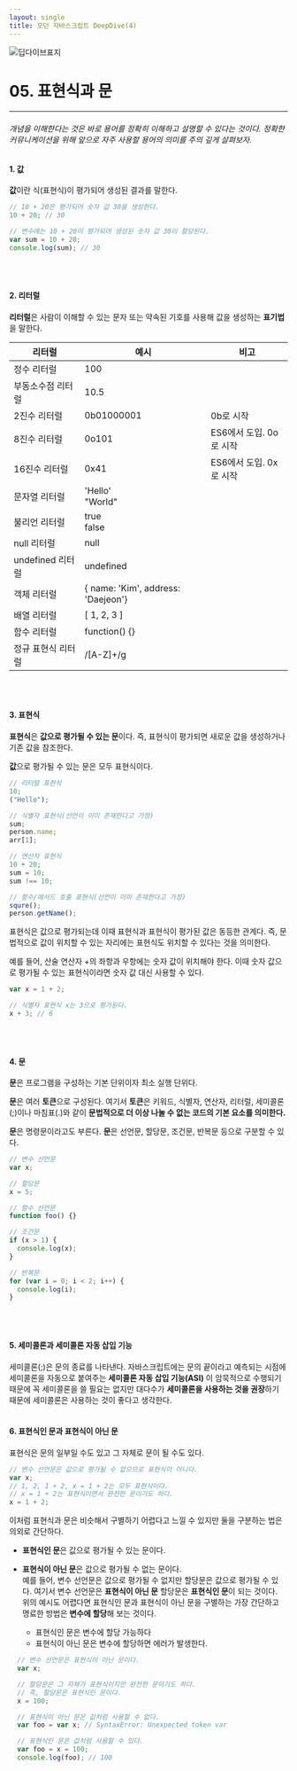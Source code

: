 ```yaml
---
layout: single
title: 모던 자바스크립트 DeepDive(4)
---
```


![딥다이브표지](https://media.vlpt.us/images/niyu/post/11b5c281-831d-402f-9854-93defa5d533c/%EB%AA%A8%EB%8D%98%EC%9E%90%EB%B0%94%EC%8A%A4%ED%81%AC%EB%A6%BD%ED%8A%B8%20%EC%8D%B8%EB%84%A4%EC%9D%BC.png?w=768)

# 05. 표현식과 문

---

###### 개념을 이해한다는 것은 바로 용어를 정확히 이해하고 설명할 수 있다는 것이다. 정확한 커뮤니케이션을 위해 앞으로 자주 사용할 용어의 의미를 주의 깊게 살펴보자.

#### 1. 값

**값**이란 식(표현식)이 평가되어 생성된 결과를 말한다.

```javascript
// 10 + 20은 평가되어 숫자 값 30을 생성한다.
10 + 20; // 30
```

```javascript
// 변수에는 10 + 20이 평가되어 생성된 숫자 값 30이 할당된다.
var sum = 10 + 20;
console.log(sum); // 30
```

<br/><br/>

#### 2. 리터럴

**리터럴**은 사람이 이해할 수 있는 문자 또는 약속된 기호를 사용해 값을 생성하는 **표기법**을 말한다.

| 리터럴             | 예시                               | 비고                    |
| ------------------ | ---------------------------------- | ----------------------- |
| 정수 리터럴        | 100                                |                         |
| 부동소수점 리터럴  | 10.5                               |                         |
| 2진수 리터럴       | 0b01000001                         | 0b로 시작               |
| 8진수 리터럴       | 0o101                              | ES6에서 도입. 0o로 시작 |
| 16진수 리터럴      | 0x41                               | ES6에서 도입. 0x로 시작 |
| 문자열 리터럴      | 'Hello'<br/>"World"                |                         |
| 불리언 리터럴      | true<br/>false                     |                         |
| null 리터럴        | null                               |                         |
| undefined 리터럴   | undefined                          |                         |
| 객체 리터럴        | { name: 'Kim', address: 'Daejeon'} |                         |
| 배열 리터럴        | [ 1, 2, 3 ]                        |                         |
| 함수 리터럴        | function() {}                      |                         |
| 정규 표현식 리터럴 | /[A-Z]+/g                          |                         |

<br/><br/>

#### 3. 표현식

**표현식**은 **값으로 평가될 수 있는 문**이다. 즉, 표현식이 평가되면 새로운 값을 생성하거나 기존 값을 참조한다.

**값**으로 평가될 수 있는 문은 모두 표현식이다.

```javascript
// 리터럴 표현식
10;
("Hello");

// 식별자 표현식(선언이 이미 존재한다고 가정)
sum;
person.name;
arr[1];

// 연산자 표현식
10 + 20;
sum = 10;
sum !== 10;

// 함수/메서드 호출 표현식(선언이 이미 존재한다고 가정)
squre();
person.getName();
```

표현식은 값으로 평가되는데 이때 표현식과 표현식이 평가된 값은 동등한 관계다. 즉, 문법적으로 값이 위치할 수 있는 자리에는 표현식도 위치할 수 있다는 것을 의미한다.

예를 들어, 산술 연산자 +의 좌항과 우항에는 숫자 값이 위치해야 한다. 이때 숫자 값으로 평가될 수 있는 표현식이라면 숫자 값 대신 사용할 수 있다.

```javascript
var x = 1 + 2;

// 식별자 표현식 x는 3으로 평가된다.
x + 3; // 6
```

<br/><br/>

#### 4. 문

**문**은 프로그램을 구성하는 기본 단위이자 최소 실행 단위다.

**문**은 여러 **토큰**으로 구성된다. 여기서 **토큰**은 키워드, 식별자, 연산자, 리터럴, 세미콜론(;)이나 마침표(.)와 같이 **문법적으로 더 이상 나눌 수 없는 코드의 기본 요소를 의미한다.**

**문**은 명령문이라고도 부른다. **문**은 선언문, 할당문, 조건문, 반복문 등으로 구분할 수 있다.

```javascript
// 변수 선언문
var x;

// 할당문
x = 5;

// 함수 선언문
function foo() {}

// 조건문
if (x > 1) {
  console.log(x);
}

// 반복문
for (var i = 0; i < 2; i++) {
  console.log(i);
}
```

<br/><br/>

#### 5. 세미콜론과 세미콜론 자동 삽입 기능

세미콜론(;)은 문의 종료를 나타낸다. 자바스크립트에는 문의 끝이라고 예측되는 시점에 세미콜론을 자동으로 붙여주는 **세미콜론 자동 삽입 기능(ASI)** 이 암묵적으로 수행되기 때문에 꼭 세미콜론을 쓸 필요는 없지만 대다수가 **세미콜론을 사용하는 것을 권장**하기 때문에 세미콜론은 사용하는 것이 좋다고 생각한다.
<br/><br/>

#### 6. 표현식인 문과 표현식이 아닌 문

표현식은 문의 일부일 수도 있고 그 자체로 문이 될 수도 있다.

```javascript
// 변수 선언문은 값으로 평가될 수 없으므로 표현식이 아니다.
var x;
// 1, 2, 1 + 2, x = 1 + 2는 모두 표현식이다.
// x = 1 + 2는 표현식이면서 완전한 문이기도 하다.
x = 1 + 2;
```

이처럼 표현식과 문은 비슷해서 구별하기 어렵다고 느낄 수 있지만 둘을 구분하는 법은 의외로 간단하다.

- **표현식인 문**은 값으로 평가될 수 있는 문이다.
- **표현식이 아닌 문**은 값으로 평가될 수 없는 문이다.  
  예를 들어, 변수 선언문은 값으로 평가될 수 없지만 할당문은 값으로 평가될 수 있다. 여기서 변수 선언문은 **표현식이 아닌 문** 할당문은 **표현식인 문**이 되는 것이다.  
  위의 예시도 어렵다면 표현식인 문과 표현식이 아닌 문을 구별하는 가장 간단하고 명료한 방법은 **변수에 할당**해 보는 것이다.

  - 표현식인 문은 변수에 할당 가능하다
  - 표현식이 아닌 문은 변수에 할당하면 에러가 발생한다.

```javascript
  // 변수 선언문은 표현식이 아닌 문이다.
  var x;

  // 할당문은 그 자체가 표현식이지만 완전한 문이기도 하다.
  // 즉, 할당문은 표현식인 문이다.
  x = 100;

  // 표현식이 아닌 문은 값처럼 사용할 수 없다.
  var foo = var x; // SyntaxError: Unexpected token var

  // 표현식인 문은 값처럼 사용할 수 있다.
  var foo = x = 100;
  console.log(foo); // 100
```
